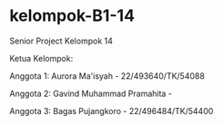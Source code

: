 # kelompok-B1-14
Senior Project Kelompok 14


Ketua Kelompok:

Anggota 1: Aurora Ma'isyah - 22/493640/TK/54088

Anggota 2: Gavind Muhammad Pramahita - 

Anggota 3: Bagas Pujangkoro - 22/496484/TK/54400
